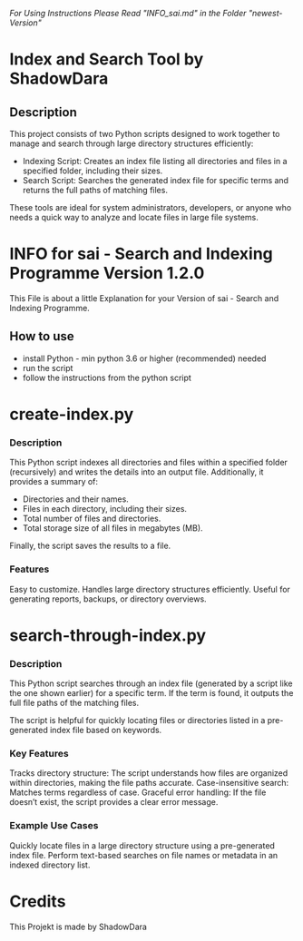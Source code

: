 *For Using Instructions*
*Please Read "INFO_sai.md" in the Folder "newest-Version"*

# Index and Search Tool by ShadowDara

## Description

This project consists of two Python scripts designed to work together to manage and search through large directory structures efficiently:

- Indexing Script: Creates an index file listing all directories and files in a specified folder, including their sizes.
- Search Script: Searches the generated index file for specific terms and returns the full paths of matching files.

These tools are ideal for system administrators, developers, or anyone who needs a quick way to analyze and locate files in large file systems.

# INFO for sai - Search and Indexing Programme Version 1.2.0

This File is about a little Explanation for your Version of sai - Search and Indexing Programme.

## How to use
- install Python - min python 3.6 or higher (recommended) needed
- run the script
- follow the instructions from the python script

# create-index.py

### Description
This Python script indexes all directories and files within a specified folder (recursively) and writes the details into an output file. Additionally, it provides a summary of:

- Directories and their names.
- Files in each directory, including their sizes.
- Total number of files and directories.
- Total storage size of all files in megabytes (MB).

Finally, the script saves the results to a file.

### Features
Easy to customize.
Handles large directory structures efficiently.
Useful for generating reports, backups, or directory overviews.

# search-through-index.py

### Description
This Python script searches through an index file (generated by a script like the one shown earlier) for a specific term. If the term is found, it outputs the full file paths of the matching files.

The script is helpful for quickly locating files or directories listed in a pre-generated index file based on keywords.

### Key Features
Tracks directory structure: The script understands how files are organized within directories, making the file paths accurate.
Case-insensitive search: Matches terms regardless of case.
Graceful error handling: If the file doesn’t exist, the script provides a clear error message.

### Example Use Cases
Quickly locate files in a large directory structure using a pre-generated index file.
Perform text-based searches on file names or metadata in an indexed directory list.

# Credits

This Projekt is made by ShadowDara
